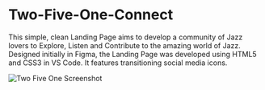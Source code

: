 # Two-Five-One-Connect

This simple, clean Landing Page aims to develop a community of Jazz lovers to Explore, Listen and Contribute to the amazing world of Jazz. Designed initially in Figma, the Landing Page was developed using HTML5 and CSS3 in VS Code. It features transitioning social media icons.

![Two Five One Screenshot](images/Two_five_One_Connect,jpg)

